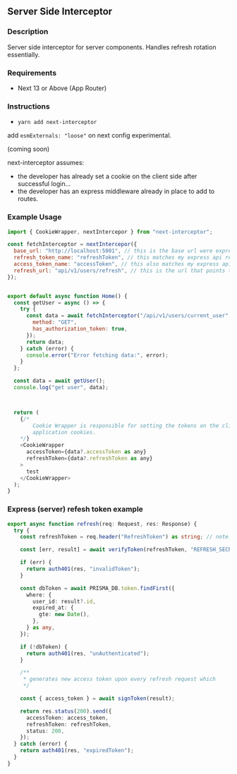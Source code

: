 ## Server Side Interceptor

### Description

Server side interceptor for server components. Handles refresh rotation essentially.

### Requirements

- Next 13 or Above (App Router)

### Instructions

- `yarn add next-interceptor`

add `esmExternals: "loose"` on next config experimental.

(coming soon)

next-interceptor assumes:

- the developer has already set a cookie on the client side after successful login...
- the developer has an express middleware already in place to add to routes.

### Example Usage

```javascript
import { CookieWrapper, nextIntercepor } from "next-interceptor";

const fetchInterceptor = nextIntercepor({
  base_url: "http://localhost:5001", // this is the base url were express server is running.
  refresh_token_name: "refreshToken", // this matches my express api response property -> refreshToken.
  access_token_name: "accessToken", // this also matches my express api response property -> accessToken.
  refresh_url: "api/v1/users/refresh", // this is the url that points to my express refresh token api.
});


export default async function Home() {
  const getUser = async () => {
    try {
      const data = await fetchInterceptor("/api/v1/users/current_user", {
        method: "GET",
        has_authorization_token: true,
      });
      return data;
    } catch (error) {
      console.error("Error fetching data:", error);
    }
  };

  const data = await getUser();
  console.log("get user", data);



  return (
    {/*
        Cookie Wrapper is responsible for setting the tokens on the client side, it will appear in the
        application cookies.
    */}
    <CookieWrapper
      accessToken={data?.accessToken as any}
      refreshToken={data?.refreshToken as any}
    >
      test
    </CookieWrapper>
  );
}
```

### Express (server) refesh token example

```typescript
export async function refresh(req: Request, res: Response) {
  try {
    const refreshToken = req.header("RefreshToken") as string; // note: Header must match RefreshToken.

    const [err, result] = await verifyToken(refreshToken, "REFRESH_SECRET");

    if (err) {
      return auth401(res, "invalidToken");
    }

    const dbToken = await PRISMA_DB.token.findFirst({
      where: {
        user_id: result?.id,
        expired_at: {
          gte: new Date(),
        },
      } as any,
    });

    if (!dbToken) {
      return auth401(res, "unAuthenticated");
    }

    /**
     * generates new access token upon every refresh request which
     */

    const { access_token } = await signToken(result);

    return res.status(200).send({
      accessToken: access_token,
      refreshToken: refreshToken,
      status: 200,
    });
  } catch (error) {
    return auth401(res, "expiredToken");
  }
}
```
